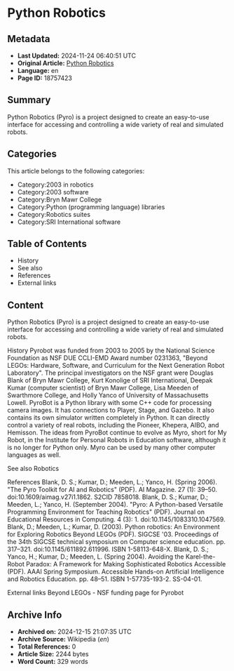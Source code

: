 # Python Robotics

## Metadata
- **Last Updated:** 2024-11-24 06:40:51 UTC
- **Original Article:** [Python Robotics](https://en.wikipedia.org/wiki/Python_Robotics)
- **Language:** en
- **Page ID:** 18757423

## Summary
Python Robotics (Pyro) is a project designed to create an easy-to-use interface for accessing and controlling a wide variety of real and simulated robots.

## Categories
This article belongs to the following categories:

- Category:2003 in robotics
- Category:2003 software
- Category:Bryn Mawr College
- Category:Python (programming language) libraries
- Category:Robotics suites
- Category:SRI International software

## Table of Contents

- History
- See also
- References
- External links

## Content

Python Robotics (Pyro) is a project designed to create an easy-to-use interface for accessing and controlling a wide variety of real and simulated robots.

History
Pyrobot was funded from 2003 to 2005 by the National Science Foundation as NSF DUE CCLI-EMD Award number 0231363, "Beyond LEGOs: Hardware, Software, and Curriculum for the Next Generation Robot Laboratory". The principal investigators on the NSF grant were Douglas Blank of Bryn Mawr College, Kurt Konolige of SRI International, Deepak Kumar (computer scientist) of Bryn Mawr College, Lisa Meeden of Swarthmore College, and Holly Yanco of University of Massachusetts Lowell.
PyroBot is a Python library with some C++ code for processing camera images. It has connections to Player, Stage, and Gazebo. It also contains its own simulator written completely in Python. It can directly control a variety of real robots, including the Pioneer, Khepera, AIBO, and Hemisson.
The ideas from PyroBot continue to evolve as Myro, short for My Robot, in the Institute for Personal Robots in Education software, although it is no longer for Python only. Myro can be used by many other computer languages as well.

See also
Robotics

References
Blank, D. S.; Kumar, D.; Meeden, L.; Yanco, H. (Spring 2006). "The Pyro Toolkit for AI and Robotics" (PDF). AI Magazine. 27 (1): 39–50. doi:10.1609/aimag.v27i1.1862. S2CID 7858018.
Blank, D. S.; Kumar, D.; Meeden, L.; Yanco, H. (September 2004). "Pyro: A Python-based Versatile Programming Environment for Teaching Robotics" (PDF). Journal on Educational Resources in Computing. 4 (3): 1. doi:10.1145/1083310.1047569.
Blank, D.; Meeden, L.; Kumar, D. (2003). Python robotics: An Environment for Exploring Robotics Beyond LEGOs (PDF). SIGCSE '03. Proceedings of the 34th SIGCSE technical symposium on Computer science education. pp. 317–321. doi:10.1145/611892.611996. ISBN 1-58113-648-X.
Blank, D. S.; Yanco, H.; Kumar, D.; Meeden, L. (Spring 2004). Avoiding the Karel-the-Robot Paradox: A Framework for Making Sophisticated Robotics Accessible (PDF). AAAI Spring Symposium. Accessible Hands-on Artificial Intelligence and Robotics Education. pp. 48–51. ISBN 1-57735-193-2. SS-04-01.

External links
Beyond LEGOs - NSF funding page for Pyrobot

## Archive Info
- **Archived on:** 2024-12-15 21:07:35 UTC
- **Archive Source:** Wikipedia (_en_)
- **Total References:** 0
- **Article Size:** 2244 bytes
- **Word Count:** 329 words
